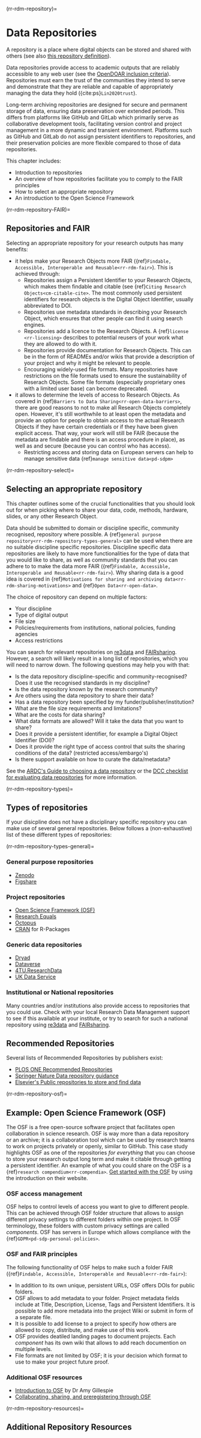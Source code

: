(rr-rdm-repository)=
# Data Repositories

A repository is a place where digital objects can be stored and shared with others (see also [this repository definition](https://the-turing-way.netlify.app/afterword/glossary.html#term-Repository)).

Data repositories provide access to academic outputs that are reliably accessible to any web user (see the [OpenDOAR inclusion criteria](https://v2.sherpa.ac.uk/opendoar/about.html)). 
Repositories must earn the trust of the communities they intend to serve and demonstrate that they are reliable and capable of appropriately managing the data they hold ({cite:ps}`Lin2020trust`).

Long-term archiving repositories are designed for secure and permanent storage of data, ensuring data preservation over extended periods.
This differs from platforms like GitHub and GitLab which primarily serve as collaborative development tools, facilitating version control and project management in a more dynamic and transient environment.
Platforms such as GitHub and GitLab do not assign persistent identifiers to repositories, and their preservation policies are more flexible compared to those of data repositories. 

This chapter includes:

- Introduction to repositories
- An overview of how repositories facilitate you to comply to the FAIR principles
- How to select an appropriate repository
- An introduction to the Open Science Framework

(rr-rdm-repository-FAIR)=
## Repositories and FAIR

Selecting an appropriate repository for your research outputs has many benefits:
- it helps make your Research Objects more FAIR ({ref}`Findable, Accessible, Interoperable and Reusable<rr-rdm-fair>`). This is achieved through:
    - Repositories assign a Persistent Identifier to your Research Objects, which makes them findable and citable (see {ref}`Citing Research Objects<cm-citable-cite>`.
The most commonly used persistent identifiers for research objects is the Digital Object Identifier, usually abbreviated to DOI.
    - Repositories use metadata standards in describing your Research Object, which ensures that other people can find it using search engines.
    - Repositories add a licence to the Research Objects.
A {ref}`license <rr-licensing>` describes to potential reusers of your work what they are allowed to do with it. 
    - Repositories provide documentation for Research Objects.
This can be in the form of READMEs and/or wikis that provide a description of your project and why it might be relevant to people.
    - Encouraging widely-used file formats.
Many repositories have restrictions on the file formats used to ensure the sustainability of Reserach Objects.
Some file formats (especially proprietary ones with a limited user base) can become deprecated.
- it allows to determine the levels of access to Research Objects.
As covered in {ref}`Barriers to Data Sharing<rr-open-data-barriers>`, there are good reasons to not to make all Research Objects completely open.
However, it's still worthwhile to at least open the metadata and provide an option for people to obtain access to the actual Research Objects if they have certain credentials or if they have been given explicit access.
That way, your work will still be FAIR (because the metadata are findable and there is an access procedure in place), as well as and secure (because you can control who has access).
    - Restricting access and storing data on European servers can help to manage sensitive data {ref}`manage sensitive data<pd-sdpm>`

(rr-rdm-repository-select)=
## Selecting an appropriate repository
This chapter outlines some of the crucial functionalities that you should look out for when picking where to share your data, code, methods, hardware, slides, or any other Research Object.

Data should be submitted to domain or discipline specific, community recognised, repository where possible. 
A {ref}`general purpose repository<rr-rdm-repository-types-general>` can be used when there are no suitable discipline specific repositories. 
Discipline specific data repositories are likely to have more functionalities for the type of data that you would like to share, as well as community standards that you can adhere to to make the data more FAIR ({ref}`Findable, Accessible, Interoperable and Reusable<rr-rdm-fair>`). Why sharing data is a good idea is covered in {ref}`Motivations for sharing and archiving data<rr-rdm-sharing-motivations>` and {ref}`Open Data<rr-open-data>`.

The choice of repository can depend on multiple factors:

- Your discipline
- Type of digital output
- File size
- Policies/requirements from institutions, national policies, funding agencies
- Access restrictions

You can search for relevant repositories on [re3data](https://www.re3data.org/) and [FAIRsharing](https://fairsharing.org/). 
However, a search will likely result in a long list of repositories, which you will need to narrow down. 
The following questions may help you with that:

- Is the data repository discipline-specific and community-recognised? Does it use the recognised standards in my discipline?
- Is the data repository known by the research community?
- Are others using the data repository to share their data?
- Has a data repository been specified by my funder/publisher/institution?
- What are the file size requirements and limitations?
- What are the costs for data sharing?
- What data formats are allowed? Will it take the data that you want to share?
- Does it provide a persistent identifier, for example a Digital Object Identifier (DOI)?
- Does it provide the right type of access control that suits the sharing conditions of the data? (restricted access/embargo's)
- Is there support available on how to curate the data/metadata?

See the [ARDC's Guide to choosing a data repository](https://ardc.edu.au/resource/guide-to-choosing-a-data-repository) or the [DCC checklist for evaluating data repositories](https://www.dcc.ac.uk/guidance/how-guides/where-keep-research-data) for more information. 

(rr-rdm-repository-types)=
## Types of repositories

If your disicpline does not have a disciplinary specific repository you can make use of several general repositories. 
Below follows a (non-exhaustive) list of these different types of repositories: 

(rr-rdm-repository-types-general)=
### General purpose repositories

- [Zenodo](https://zenodo.org/)
- [Figshare](https://figshare.com/)

### Project repositories

- [Open Science Framework (OSF)](https://osf.io/)
- [Research Equals](https://www.researchequals.com/)
- [Octopus](https://www.octopus.ac/)
- [CRAN](https://cran.r-project.org/) for R-Packages

### Generic data repositories

- [Dryad](https://datadryad.org/stash)
- [Dataverse](https://dataverse.org/)
- [4TU.ResearchData](https://data.4tu.nl/)
- [UK Data Service](https://ukdataservice.ac.uk/)

### Institutional or National repositories

Many countries and/or institutions also provide access to repositories that you could use. 
Check with your local Research Data Management support to see if this available at your institute, or try to search for such a national repository using [re3data](https://www.re3data.org/) and [FAIRsharing](https://fairsharing.org/). 

## Recommended Repositories 

Several lists of Recommended Repositories by publishers exist: 

- [PLOS ONE Recommended Repositories](https://journals.plos.org/plosone/s/recommended-repositories)
- [Springer Nature Data repository guidance](https://www.springernature.com/gp/authors/research-data-policy/recommended-repositories)
- [Elsevier's Public repositories to store and find data](https://www.journals.elsevier.com/data-in-brief/policies-and-guidelines/public-repositories-to-store-and-find-data)

(rr-rdm-repository-osf)=
## Example: Open Science Framework (OSF) 

The OSF is a free open-source software project that facilitates open collaboration in science research. 
OSF is way more than a data repository or an archive; it is a collaboration tool which can be used by research teams to work on projects privately or openly, similar to GitHub. 
This case study highlights OSF as one of the  repositories *for everything* that you can choose to store your research output long term and make it citable through getting a persistent identifier.
An example of what you could share on the OSF is a {ref}`research compendium<rr-compendia>`.
[Get started with the OSF](https://help.osf.io/article/342-getting-started-on-the-osf) by using the introduction on their website. 

### OSF access management
OSF helps to control levels of access you want to give to different people. 
This can be achieved through OSF folder structure that allows to assign different privacy settings to different folders within one project. 
In OSF terminology, these folders with custom privacy settings are called *components*.
OSF has servers in Europe which allows compliance with the {ref}`GDPR<pd-sdp-personal-policies>`.

### OSF and FAIR principles
The following functionality of OSF helps to make such a folder FAIR ({ref}`Findable, Accessible, Interoperable and Reusable<rr-rdm-fair>`):

- In addition to its own unique, persistent URLs, OSF offers DOIs for public folders.
- OSF allows to add metadata to your folder.
Project metadata fields include at Title, Description, License, Tags and Persistent Identifiers.
It is possible to add more metadata into the project Wiki or submit in form of a separate file.
- It is possible to add license to a project to specify how others are allowed to copy, distribute, and make use of this work. 
- OSF provides deatiled landing pages to document projects.
Each *component* has its own wiki that allows to add reach documention on multiple levels.
- File formats are not limited by OSF; it is your decision which format to use to make your project future proof. 

### Additional OSF resources

- [Introduction to OSF](https://vimeo.com/668636108) by Dr Amy Gillespie 
- [Collaborating, sharing, and preregistering through OSF](https://www.youtube.com/watch?v=48Xy62spsLI)

(rr-rdm-repository-resources)=
## Additional Repository Resources

